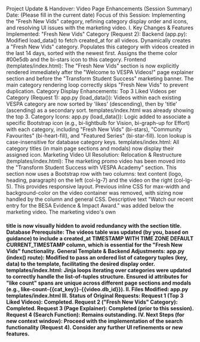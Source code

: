 Project Update & Handover: Video Page Enhancements (Session Summary)
Date: (Please fill in the current date)
Focus of this Session: Implementing the "Fresh New Vids" category, refining category display order and icons, and resolving UI issues with the marketing video.
I. Key Changes & Features Implemented:
"Fresh New Vids" Category (Request 2):
Backend (app.py):
Modified load_data() to fetch created_at for all videos.
Dynamically creates a "Fresh New Vids" category.
Populates this category with videos created in the last 14 days, sorted with the newest first.
Assigns the theme color #00e5db and the bi-stars icon to this category.
Frontend (templates/index.html):
The "Fresh New Vids" section is now explicitly rendered immediately after the "Welcome to VESPA Videos!" page explainer section and before the "Transform Student Success" marketing banner.
The main category rendering loop correctly skips "Fresh New Vids" to prevent duplication.
Category Display Enhancements:
Top 3 Liked Videos per Category (Request 1):
app.py (load_data()): Videos within each existing VESPA category are now sorted by 'likes' (descending), then by 'title' (ascending) as a secondary sort. templates/index.html was already showing the top 3.
Category Icons:
app.py (load_data()): Logic added to associate a specific Bootstrap icon (e.g., bi-lightbulb for Vision, bi-graph-up for Effort) with each category, including "Fresh New Vids" (bi-stars), "Community Favourites" (bi-heart-fill), and "Featured Series" (bi-star-fill). Icon lookup is case-insensitive for database category keys.
templates/index.html: All category titles (in main page sections and modals) now display their assigned icon.
Marketing Video UI Resolution:
Relocation & Restructure (templates/index.html):
The marketing promo video has been moved into the "Transform Student Success with VESPA Academy" section.
This section now uses a Bootstrap row with two columns: text content (logo, heading, paragraph) on the left (col-lg-7) and the video on the right (col-lg-5). This provides responsive layout.
Previous inline CSS for max-width and background-color on the video container was removed, with sizing now handled by the column and general CSS.
Descriptive text "Watch our recent entry for the BESA Evidence & Impact Award." was added below the marketing video.
The marketing video's own <h4> title is now visually hidden to avoid redundancy with the section title.
Database Prerequisite:
The videos table was updated (by you, based on guidance) to include a created_at TIMESTAMP WITH TIME ZONE DEFAULT CURRENT_TIMESTAMP column, which is essential for the "Fresh New Vids" functionality.
General Template & Backend Adjustments:
app.py (index() route): Modified to pass an ordered list of category tuples (key, data) to the template, facilitating the desired display order.
templates/index.html:
Jinja loops iterating over categories were updated to correctly handle the list-of-tuples structure.
Ensured id attributes for "like count" spans are unique across different page sections and modals (e.g., like-count-{{cat_key}}-{{video.db_id}}).
II. Files Modified:
app.py
templates/index.html
III. Status of Original Requests:
Request 1 (Top 3 Liked Videos): Completed.
Request 2 ("Fresh New Vids" Category): Completed.
Request 3 (Page Explainer): Completed (prior to this session).
Request 4 (Search Function): Remains outstanding.
IV. Next Steps (for new context window):
Proceed with the implementation of the search functionality (Request 4).
Consider any further UI refinements or new features.